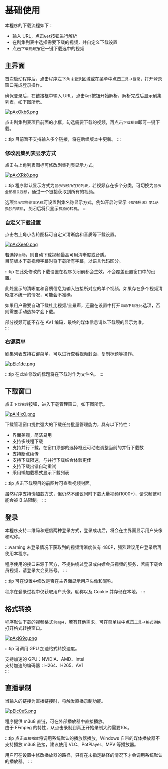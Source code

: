 # 基础使用
本程序的下载流程如下：
* 输入 URL，点击`Get`按钮进行解析
* 在剧集列表中选择需要下载的视频，并自定义下载设置
* 点击`下载视频`按钮一键下载选中的视频

## 主界面
首次启动程序后，点击程序左下角`未登录`区域或在菜单中点击`工具`->`登录`，打开登录窗口完成登录操作。

确保登录后，在链接框中输入 URL，点击`Get`按钮开始解析，解析完成后显示剧集列表，如下图所示。

[![pAxOkb6.png](https://s21.ax1x.com/2024/12/30/pAxOkb6.png)](https://imgse.com/i/pAxOkb6)

点击剧集列表项目前面的小框，勾选需要下载的视频，再点击`下载视频`即可一键下载。

:::tip
目前暂不支持输入多个链接，将在后续版本中更新。
:::

### 修改剧集列表显示方式
点击右上角列表图标可修改剧集列表显示方式。

[![pAxXRk8.png](https://s21.ax1x.com/2024/12/30/pAxXRk8.png)](https://imgse.com/i/pAxXRk8)

:::tip
程序默认显示方式为`显示视频所在的列表`，若视频存在多个分类，可切换为`显示全部相关视频`，通过一个链接获取到所有的视频。  

选项`显示完整剧集名称`可设置剧集名称显示方式，例如开启时显示`《孤独摇滚》第1话 孤独的转机`，关闭后将只显示`孤独的转机`。
:::

### 自定义下载设置
点击右上角小齿轮图标可自定义清晰度和音质等下载设置。

[![pAxXee0.png](https://s21.ax1x.com/2024/12/30/pAxXee0.png)](https://imgse.com/i/pAxXee0)

若选择`自动`，则自动下载视频最高可用清晰度或音质。  
目前版本下载视频字幕时将下载所有字幕，以语言代码区分。

:::tip
在此处修改的下载设置在程序关闭前都会生效，不会覆盖设置窗口中的设置。  

此处显示的清晰度和音质信息为输入链接所对应的单个视频，如果存在多个视频清晰度不统一的情况，可能会不准确。

如果用户需要自动下载杜比视频/全景声，还需在设置中打开`自动下载杜比`选项，否则需要手动选择才会下载。  

部分视频可能不存在 AV1 编码，最终的媒体信息请以下载项的显示为准。  
:::

### 右键菜单
剧集列表支持右键菜单，可以进行查看视频封面，复制标题等操作。

[![pElc1de.png](https://s21.ax1x.com/2025/02/23/pElc1de.png)](https://imgse.com/i/pElc1de)

:::tip
在此处修改的标题将在下载时作为文件名。
:::

## 下载窗口
点击`下载管理`按钮，进入下载管理窗口，如下图所示。

[![pAl4IxO.png](https://s21.ax1x.com/2024/09/27/pAl4IxO.png)](https://imgse.com/i/pAl4IxO)

下载管理窗口提供强大的下载任务批量管理能力，具有以下特性：
* 界面美观，简洁易用
* 支持多线程下载
* 支持并行下载，在窗口顶部的选择框还可动态调整当前的并行下载数
* 支持断点续传
* 支持下载限速，与并行下载结合体验更佳
* 支持下载出错自动重试
* 采用懒加载模式显示下载列表

:::tip
点击下载项目的前图片可查看视频封面。  

虽然程序支持懒加载方式，但仍然不建议同时下载大量视频(1000+)，请求频繁可能会被 B 站限制。
:::

## 登录
本程序支持二维码和短信两种登录方式，登录成功后，将会在主界面显示用户头像和昵称。  

:::warning
未登录情况下获取到的视频清晰度仅有 480P，强烈建议用户登录后再使用本程序。  

程序使用的接口来源于官方，不提供绕过登录或白嫖会员视频的服务，若需下载会员视频，请登录大会员账号。
:::

:::tip
可在设置中修改是否在主界面显示用户头像和昵称。  

程序在登录过程中仅获取用户头像，昵称以及 Cookie 并存储在本地。
:::

## 格式转换
程序默认下载的视频格式为`mp4`，若有其他需求，可在菜单栏中点击`工具`->`格式转换`打开格式转换窗口。

[![pAxjG9g.png](https://s21.ax1x.com/2024/12/30/pAxjG9g.png)](https://imgse.com/i/pAxjG9g)

:::tip
可调用 GPU 加速格式转换速度。  

支持加速的 GPU：NVIDIA、AMD、Intel  
支持加速的编码器：H264、H265、AV1  
:::

## 直播录制
当输入的链接为直播链接时，将触发直播录制功能。

[![pElc0eS.png](https://s21.ax1x.com/2025/02/23/pElc0eS.png)](https://imgse.com/i/pElc0eS)

程序提供 m3u8 直链，可在外部播放器中直接播放。  
由于 FFmpeg 的特性，从点击录制到真正开始录制大约需要10s。  

:::tip
点击`直接播放`将调用系统默认的播放器播放，Windows 自带的媒体播放器不支持播放 m3u8 链接，建议使用 VLC、PotPlayer、MPV 等播放器。  

用户可在设置中修改播放器的路径，只有在未指定路径的情况下才会调用系统默认的播放器。
:::